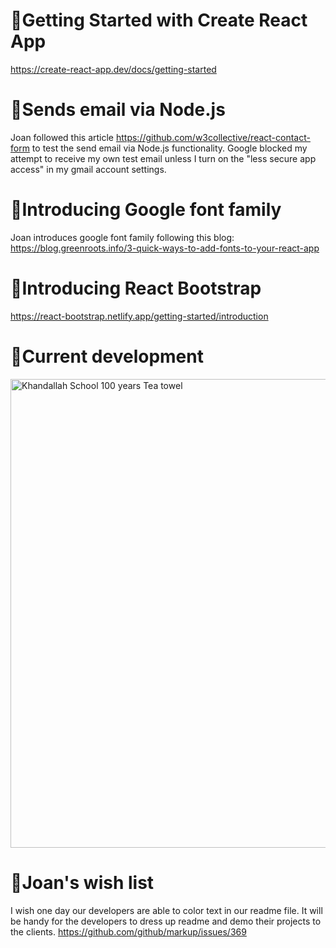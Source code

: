 # :dolphin:Getting Started with Create React App
https://create-react-app.dev/docs/getting-started

# :dolphin:Sends email via Node.js
Joan followed this article https://github.com/w3collective/react-contact-form to test the send email via Node.js functionality. Google blocked my attempt to receive my own test email unless I turn on the "less secure app access" in my gmail account settings. 

# :dolphin:Introducing Google font family
Joan introduces google font family following this blog: https://blog.greenroots.info/3-quick-ways-to-add-fonts-to-your-react-app

# :dolphin:Introducing React Bootstrap
https://react-bootstrap.netlify.app/getting-started/introduction
# :dolphin:Current development
<a href="https://www.linkedin.com/in/joan-shi-87a152179/" target="_blank"><img src="./images/ks_100.PNG" alt="Khandallah School 100 years Tea towel" width="750" /></a>

# :dolphin:Joan's wish list 
I wish one day our developers are able to color text in our readme file. It will be handy for the developers to dress up readme and demo their projects to the clients. 
https://github.com/github/markup/issues/369